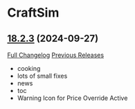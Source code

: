 # CraftSim

## [18.2.3](https://github.com/derfloh205/CraftSim/tree/18.2.3) (2024-09-27)
[Full Changelog](https://github.com/derfloh205/CraftSim/compare/18.2.2...18.2.3) [Previous Releases](https://github.com/derfloh205/CraftSim/releases)

- cooking  
- lots of small fixes  
- news  
- toc  
- Warning Icon for Price Override Active  
